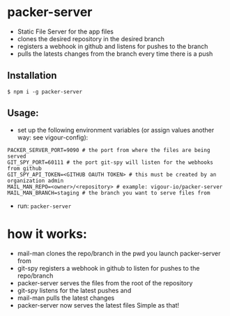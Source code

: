 # packer-server

- Static File Server for the app files
- clones the desired repository in the desired branch
- registers a webhook in github and listens for pushes to the branch
- pulls the latests changes from the branch every time there is a push

## Installation
`$ npm i -g packer-server`

## Usage:
- set up the following environment variables (or assign values another way: see vigour-config):
```
PACKER_SERVER_PORT=9090 # the port from where the files are being served
GIT_SPY_PORT=60111 # the port git-spy will listen for the webhooks from github
GIT_SPY_API_TOKEN=<GITHUB OAUTH TOKEN> # this must be created by an organization admin
MAIL_MAN_REPO=<owner>/<repository> # example: vigour-io/packer-server
MAIL_MAN_BRANCH=staging # the branch you want to serve files from
```
- run:
`packer-server`

# how it works:
- mail-man clones the repo/branch in the pwd you launch packer-server from
- git-spy registers a webhook in github to listen for pushes to the repo/branch
- packer-server serves the files from the root of the repository
- git-spy listens for the latest pushes and
- mail-man pulls the latest changes
- packer-server now serves the latest files
Simple as that!
